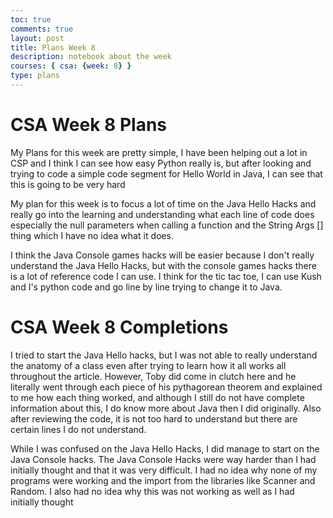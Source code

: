 ```yaml
---
toc: true
comments: true
layout: post
title: Plans Week 8
description: notebook about the week
courses: { csa: {week: 8} }
type: plans
---
```

# CSA Week 8 Plans
My Plans for this week are pretty simple, I have been helping out a lot in CSP and I think I can see how easy Python really is, but after looking and trying to code a simple code segment for Hello World in Java, I can see that this is going to be very hard

My plan for this week is to focus a lot of time on the Java Hello Hacks and really go into the learning and understanding what each line of code does especially the null parameters when calling a function and the String Args [] thing which I have no idea what it does.

I think the Java Console games hacks will be easier because I don't really understand the Java Hello Hacks, but with the console games hacks there is a lot of reference code I can use. I think for the tic tac toe, I can use Kush and I's python code and go line by line trying to change it to Java.


# CSA Week 8 Completions
I tried to start the Java Hello hacks, but I was not able to really understand the anatomy of a class even after trying to learn how it all works all throughout the article. However, Toby did come in clutch here and he literally went through each piece of his pythagorean theorem and explained to me how each thing worked, and although I still do not have complete information about this, I do know more about Java then I did originally. Also after reviewing the code, it is not too hard to understand but there are certain lines I do not understand.

While I was confused on the Java Hello Hacks, I did manage to start on the Java Console hacks. The Java Console Hacks were way harder than I had initially thought and that it was very difficult. I had no idea why none of my programs were working and the import from the libraries like Scanner and Random. I also had no idea why this was not working as well as I had initially thought